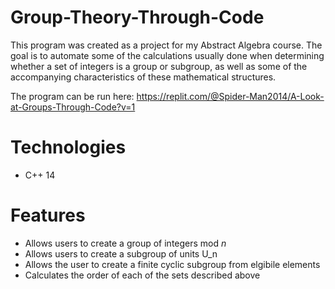 # Group-Theory-Through-Code

This program was created as a project for my Abstract Algebra course. The goal is to automate some of the calculations usually done when determining whether a set of 
integers is a group or subgroup, as well as some of the accompanying characteristics of these mathematical structures. 

The program can be run here: https://replit.com/@Spider-Man2014/A-Look-at-Groups-Through-Code?v=1 

# Technologies 

- C++ 14

# Features 

 - Allows users to create a group of integers mod *n*
 - Allows users to create a subgroup of units U_n 
 - Allows the user to create a finite cyclic subgroup from elgibile elements
 - Calculates the order of each of the sets described above 
